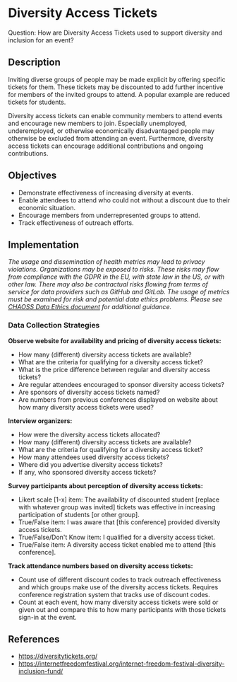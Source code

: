 # Diversity Access Tickets

Question: How are Diversity Access Tickets used to support diversity and inclusion for an event?


## Description

Inviting diverse groups of people may be made explicit by offering specific tickets for them. These tickets may be discounted to add further incentive for members of the invited groups to attend. A popular example are reduced tickets for students.

Diversity access tickets can enable community members to attend events and encourage new members to join. Especially unemployed, underemployed, or otherwise economically disadvantaged people may otherwise be excluded from attending an event. Furthermore, diversity access tickets can encourage additional contributions and ongoing contributions.


## Objectives

- Demonstrate effectiveness of increasing diversity at events.
- Enable attendees to attend who could not without a discount due to their economic situation.
- Encourage members from underrepresented groups to attend.
- Track effectiveness of outreach efforts.

## Implementation 
*The usage and dissemination of health metrics may lead to privacy violations. Organizations may be exposed to risks. These risks may flow from compliance with the GDPR in the EU, with state law in the US, or with other law. There may also be contractual risks flowing from terms of service for data providers such as GitHub and GitLab. The usage of metrics must be examined for risk and potential data ethics problems. Please see [CHAOSS Data Ethics document](https://github.com/chaoss/community/blob/main/data-use-statement.md) for additional guidance.*

### Data Collection Strategies

**Observe website for availability and pricing of diversity access tickets:**
- How many (different) diversity access tickets are available?
- What are the criteria for qualifying for a diversity access ticket?
- What is the price difference between regular and diversity access tickets?
- Are regular attendees encouraged to sponsor diversity access tickets?
- Are sponsors of diversity access tickets named?
- Are numbers from previous conferences displayed on website about how many diversity access tickets were used?

**Interview organizers:**
- How were the diversity access tickets allocated?
- How many (different) diversity access tickets are available?
- What are the criteria for qualifying for a diversity access ticket?
- How many attendees used diversity access tickets?
- Where did you advertise diversity access tickets?
- If any, who sponsored diversity access tickets?  

**Survey participants about perception of diversity access tickets:**
- Likert scale [1-x] item: The availability of discounted student [replace with whatever group was invited] tickets was effective in increasing participation of students [or other group].
- True/False item: I was aware that [this conference] provided diversity access tickets.
- True/False/Don't Know item: I qualified for a diversity access ticket.
- True/False item: A diversity access ticket enabled me to attend [this conference].  

**Track attendance numbers based on diversity access tickets:**  
- Count use of different discount codes to track outreach effectiveness and which groups make use of the diversity access tickets. Requires conference registration system that tracks use of discount codes.
- Count at each event, how many diversity access tickets were sold or given out and compare this to how many participants with those tickets sign-in at the event.
  
## References

- https://diversitytickets.org/
- https://internetfreedomfestival.org/internet-freedom-festival-diversity-inclusion-fund/
